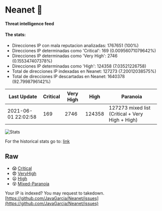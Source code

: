 # Neanet :hocho:
#### Threat intelligence feed
#### The stats:

- Direcciones IP con mala reputacion analizadas: 1767651 (100%)
- Direcciones IP determinadas como 'Critical':  169 (0.00956071079642%)
- Direcciones IP determinadas como 'Very High':  2746 (0.155347407378%)
- Direcciones IP determinadas como 'High':  124358 (7.03521226758)
- Total de direcciones IP indexadas en Neanet:  127273 (7.20012038575%)
- Total de direcciones IP descartadas en Neanet:  1640378 (92.7998796142%)

| Last Update | Critical | Very High | High | Paranoia |
| --- | --- | --- | --- | --- |
| 2021-06-01 22:02:58 | 169 | 2746 | 124358 | 127273 mixed list (Critical + Very High + High)|

![Stats](https://docs.google.com/spreadsheets/d/e/2PACX-1vSnaNMIXVabIpDJjufMlzH7poXnshF3mgd8Is1g9ytUEzVsP5my4Trn8f-xkoLLQ38xpL3HtmUexLo6/pubchart?oid=501124687&format=image)

For the historical stats go to: [link](/stats.csv)
## Raw
- :scream: [Critical](https://raw.githubusercontent.com/JavaGarcia/Neanet/master/blacklists/neanet_critical.txt)
- :fearful: [VeryHigh](https://raw.githubusercontent.com/JavaGarcia/Neanet/master/blacklists/neanet_veryHigh.txtt)
- :frowning: [High](https://raw.githubusercontent.com/JavaGarcia/Neanet/master/blacklists/neanet_high.txt)
- :dizzy_face: [Mixed-Paranoia](https://raw.githubusercontent.com/JavaGarcia/Neanet/master/blacklists/neanet_all.txt)


Your IP is indexed? You may request to takedown. [https://github.com/JavaGarcia/Neanet/issues](https://github.com/JavaGarcia/Neanet/issues)




















































































































































































































































































































































































































































































































































































































































































































































































































































































































































































































































































































































































































































































































































































































































































































































































































































































































































































































































































































































































































































































































































































































































































































































































































































































































































































































































































































































































































































































































































































































































































































































































































































































































































































































































































































































































































































































































































































































































































































































































































































































































































































































































































































































































































































































































































































































































































































































































































































































































































































































































































































































































































































































































































































































































































































































































































































































































































































































































































































































































































































































































































































































































































































































































































































































































































































































































































































































































































































































































































